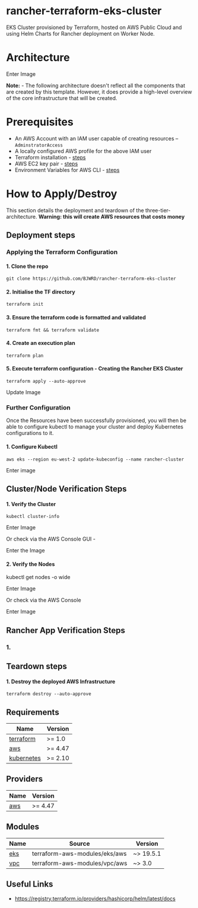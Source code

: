# rancher-terraform-eks-cluster
EKS Cluster provisioned by Terraform, hosted on AWS Public Cloud and using Helm Charts for Rancher deployment on Worker Node.

# Architecture
Enter Image

**Note:** - The following architecture doesn't reflect all the components that are created by this template. However, it does provide a high-level overview of the core infrastructure that will be created.

# Prerequisites
* An AWS Account with an IAM user capable of creating resources – `AdminstratorAccess`
* A locally configured AWS profile for the above IAM user
* Terraform installation - [steps](https://learn.hashicorp.com/tutorials/terraform/install-cli)
* AWS EC2 key pair - [steps](https://docs.aws.amazon.com/AWSEC2/latest/UserGuide/ec2-key-pairs.html)
* Environment Variables for AWS CLI - [steps](https://docs.aws.amazon.com/cli/latest/userguide/cli-configure-envvars.html)

# How to Apply/Destroy
This section details the deployment and teardown of the three-tier-architecture. **Warning: this will create AWS resources that costs money**

## Deployment steps

### Applying the Terraform Configuration

#### 1.	Clone the repo

    git clone https://github.com/BJWRD/rancher-terraform-eks-cluster

#### 2.	Initialise the TF directory

    terraform init

#### 3.	 Ensure the terraform code is formatted and validated 

    terraform fmt && terraform validate

#### 4.	Create an execution plan

    terraform plan

#### 5.	Execute terraform configuration - Creating the Rancher EKS Cluster

    terraform apply --auto-approve
    
Update Image

### Further Configuration
Once the Resources have been successfully provisioned, you will then be able to configure kubectl to manage your cluster and deploy Kubernetes configurations to it.

#### 1. Configure Kubectl 

    aws eks --region eu-west-2 update-kubeconfig --name rancher-cluster
    
Enter image 

## Cluster/Node Verification Steps 

#### 1. Verify the Cluster

    kubectl cluster-info
    
Enter Image

Or check via the AWS Console GUI -

Enter the Image 

#### 2. Verify the Nodes

  kubectl get nodes -o wide
  
Enter Image

Or check via the AWS Console 

Enter Image

## Rancher App Verification Steps 

### 1.

## Teardown steps

#### 1.	Destroy the deployed AWS Infrastructure 
`terraform destroy --auto-approve`

## Requirements

| Name | Version |
|------|---------|
| <a name="requirement_terraform"></a> [terraform](#requirement\_terraform) | >= 1.0 |
| <a name="requirement_aws"></a> [aws](#requirement\_aws) | >= 4.47 |
| <a name="requirement_kubernetes"></a> [kubernetes](#requirement\_kubernetes) | >= 2.10 |

## Providers

| Name | Version |
|------|---------|
| <a name="provider_aws"></a> [aws](#provider\_aws) | >= 4.47 |

## Modules

| Name | Source | Version |
|------|--------|---------|
| <a name="module_eks"></a> [eks](#module\_eks) | terraform-aws-modules/eks/aws | ~> 19.5.1 |
| <a name="module_vpc"></a> [vpc](#module\_vpc) | terraform-aws-modules/vpc/aws | ~> 3.0 |

## Useful Links

* https://registry.terraform.io/providers/hashicorp/helm/latest/docs
